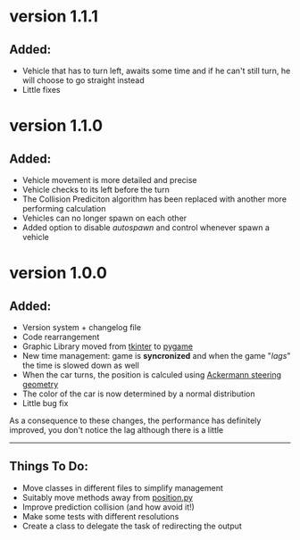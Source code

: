 # version 1.1.1
## Added:
- Vehicle that has to turn left, awaits some time and if he can't still turn, he will choose to go straight instead
- Little fixes

# version 1.1.0
## Added:
- Vehicle movement is more detailed and precise
- Vehicle checks to its left before the turn
- The Collision Prediciton algorithm has been replaced with another more performing calculation
- Vehicles can no longer spawn on each other
- Added option to disable *autospawn* and control whenever spawn a vehicle

# version 1.0.0
## Added:
- Version system + changelog file
- Code rearrangement
- Graphic Library moved from [tkinter](https://docs.python.org/3/library/tkinter.html) to [pygame](https://www.pygame.org/)
- New time management: game is **syncronized** and when the game "*lags*" the time is slowed down as well
- When the car turns, the position is calculed using [Ackermann steering geometry](https://en.wikipedia.org/wiki/Ackermann_steering_geometry)
- The color of the car is now determined by a normal distribution
- Little bug fix

As a consequence to these changes, the performance has definitely improved, you don't notice the lag although there is a little

---

## Things To Do:
- Move classes in different files to simplify management
- Suitably move methods away from [position.py](./position.py)
- Improve prediction collision (and how avoid it!)
- Make some tests with different resolutions
- Create a class to delegate the task of redirecting the output